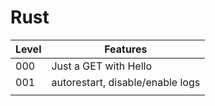 # Rust

| Level | Features                         |
| ----- | -------------------------------- |
| 000   | Just a GET with Hello            |
| 001   | autorestart, disable/enable logs |
|       |                                  |
